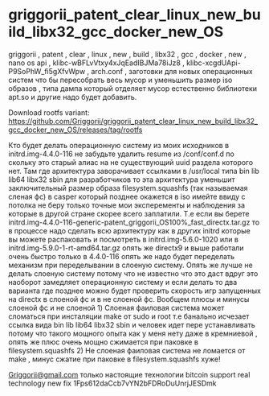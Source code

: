 # griggorii_patent_clear_linux_new_build_libx32_gcc_docker_new_OS
griggorii , patent , clear , linux , new , build , libx32 , gcc , docker , new , nano os api , klibc-wBFLvVtxy4xJqEadIBJMa78iJz8 , klibc-xcgdUApi-P9SoPhW_fi5gXfvWpw , arch.conf , заготовки для новых операционных систем что бы пересобрать весь мусор и уменьшить размер iso образов , типа дампа который отделяет мусор естественно библиотеки apt.so и другие надо будет добавить.

Download rootfs variant: https://github.com/Griggorii/griggorii_patent_clear_linux_new_build_libx32_gcc_docker_new_OS/releases/tag/rootfs 

Кто будет делать операционную систему из моих исходников в initrd.img-4.4.0-116 не забудьте удалить resume из /conf/conf.d по скольку это старый алиас на не существующий uuid раздела которого нет. Там где архитектура заворачивает ссылками в /usr/local типа bin lib lib64 libx32 sbin для разработчиков то эта архитектура уменьшит заключительный размер образа filesystem.squashfs (так называемая сленая фс)  в casper который позднее окажется в iso имейте ввиду с потолка не беру только точные мои эксперементы и наблюдения за которые в другой стране скорее всего заплатили. Т.е если вы берете initrd.img-4.4.0-116-generic-patent_griggorii_OS100%_fast_directx.tar.gz то в процессе надо сделать всю архитектуру как в других initrd которые вы можете распаковать и посмотреть в initrd.img-5.6.0-1020 или в initrd.img-5.9.0-1-rt-amd64.tar.gz опять же directx9 и выше работали очень быстро только в 4.4.0-116 опять же надо будет переделать механизм при переделывании в слоеную систему. Опять же лучше не делать слоеную систему потому что не известно что это даст вдруг это наоборот замедляет операционную систему и если делать то два варианта где позднее можно будет проверить скорость игр запущенных на directx в слоеной фс и в не слоеной фс. Вообщем плюсы и минусы слоеной фс и не слоеной 1) Слоеная фаиловая система может сломаться при инсталяции make от sudo и root т.е банально исчезает ссылка вида bin lib lib64 libx32 sbin и человек идет пере устанавливать потому что такого мощного опыта как у меня нету даже в кремниевой , опять же плюс очень мощно сжимается при паковке в filesystem.squashfs 
2) Не слоеная фаиловая система не ломается от make , минус сжатие при паковке в filesystem.squashfs хуже!

Griggorii@gmail.com только настоящие технологии bitcoin support real technology new fix 1Fps612daCcb7vYN2bFDRoDuUnrjJESDmk
